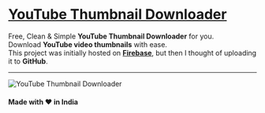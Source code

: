 # [**YouTube Thumbnail Downloader**](https://harsh98trivedi.github.io/YouTube-Thumbnail-Downloader)
Free, Clean & Simple **YouTube Thumbnail Downloader** for you.<br>
Download **YouTube video thumbnails** with ease.<br>
This project was initially hosted on [**Firebase**](https://yt-thumbnail-downloader.firebaseapp.com), but then I thought of uploading it to **GitHub**.<br>

---

![YouTube Thumbnail Downloader](https://raw.github.com/harsh98trivedi/YouTube-Thumbnail-Downloader/master/images/meta.jpg)

#### Made with :heart: in India
